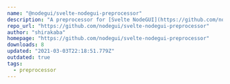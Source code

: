 ```yaml
---
name: "@nodegui/svelte-nodegui-preprocessor"
description: "A preprocessor for [Svelte NodeGUI](https://github.com/nodegui/svelte-nodegui); forked from [halfnelson](https://github.com/halfnelson)'s [svelte-native-preprocessor](https://github.com/halfnelson/svelte-native-preprocessor) for [Svelte Native](https://gi"
repo_url: "https://github.com/nodegui/svelte-nodegui-preprocessor"
author: "shirakaba"
homepage: "https://github.com/nodegui/svelte-nodegui-preprocessor"
downloads: 8
updated: "2021-03-03T22:18:51.779Z"
outdated: true
tags: 
  - preprocessor
---
```

